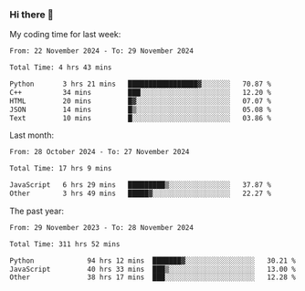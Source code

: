 ### Hi there 👋

My coding time for last week:

<!--START_SECTION:week-->

```txt
From: 22 November 2024 - To: 29 November 2024

Total Time: 4 hrs 43 mins

Python       3 hrs 21 mins   █████████████████▓░░░░░░░   70.87 %
C++          34 mins         ███░░░░░░░░░░░░░░░░░░░░░░   12.20 %
HTML         20 mins         █▓░░░░░░░░░░░░░░░░░░░░░░░   07.07 %
JSON         14 mins         █▒░░░░░░░░░░░░░░░░░░░░░░░   05.08 %
Text         10 mins         █░░░░░░░░░░░░░░░░░░░░░░░░   03.86 %
```

<!--END_SECTION:week-->

Last month:

<!--START_SECTION:month-->

```txt
From: 28 October 2024 - To: 27 November 2024

Total Time: 17 hrs 9 mins

JavaScript   6 hrs 29 mins   █████████▒░░░░░░░░░░░░░░░   37.87 %
Other        3 hrs 49 mins   █████▓░░░░░░░░░░░░░░░░░░░   22.27 %
```

<!--END_SECTION:month-->

The past year:

<!--START_SECTION:year-->

```txt
From: 29 November 2023 - To: 28 November 2024

Total Time: 311 hrs 52 mins

Python             94 hrs 12 mins  ███████▓░░░░░░░░░░░░░░░░░   30.21 %
JavaScript         40 hrs 33 mins  ███▒░░░░░░░░░░░░░░░░░░░░░   13.00 %
Other              38 hrs 17 mins  ███░░░░░░░░░░░░░░░░░░░░░░   12.28 %
```

<!--END_SECTION:year-->

